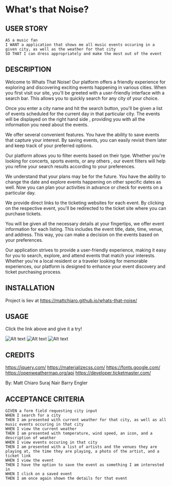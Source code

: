 # What's that Noise?

## USER STORY

``` 
AS a music fan
I WANT a application that shows me all music events occuring in a given city, as well as the weather for that city
SO THAT I can dress appropriately and make the most out of the event
 ```


## DESCRIPTION
Welcome to Whats That Noise! Our platform offers a friendly experience for exploring and discovering exciting events happening in various cities. When you first visit our site, you'll be greeted with a user-friendly interface with a search bar. This allows you to quickly search for any city of your choice.

Once you enter a city name and hit the search button, you'll be given a list of events scheduled for the current day in that particular city. The events will be displayed on the right hand side , providing you with all the information you need about the events.

We offer several convenient features. You have the ability to save events that capture your interest. By saving events, you can easily revisit them later and keep track of your preferred options.

Our platform allows you to filter events based on their type. Whether you're looking for concerts, sports events, or any others , our event filters will help you refine your search results according to your preferences.

We understand that your plans may be for the future. You have the ability to change the date and explore events happening on other specific dates as well. Now you can plan your activities in advance or check for events on a particular day.

We provide direct links to the ticketing websites for each event. By clicking on the respective event, you'll be redirected to the ticket site where you can purchase tickets.

You will be given all the necessary details at your fingertips, we offer event information for each listing. This includes the event title, date, time, venue, and address. This way, you can make a decision on the events based on your preferences.

Our application strives to provide a user-friendly experience, making it easy for you to search, explore, and attend events that match your interests. Whether you're a local resident or a traveler looking for memorable experiences, our platform is designed to enhance your event discovery and ticket purchasing process.

## INSTALLATION 
Project is liev at https://mattchiaro.github.io/whats-that-noise/

## USAGE
Click the link above and give it a try!

![Alt text](assets/images/whats%20that%20noise%201.gif)
![Alt text](assets/images/whats%20that%20noise%202.gif)
![Alt text](assets/images/whats%20that%20noise%203.gif)
## CREDITS
https://jquery.com/
https://materializecss.com/
https://fonts.google.com/
https://openweathermap.org/api
https://developer.ticketmaster.com/

By: 
Matt Chiaro
Suraj Nair
Barry Engler


## ACCEPTANCE CRITERIA
```
GIVEN a form field requesting city input
WHEN I search for a city
THEN I am presented with current weather for that city, as well as all music events occuring in that city
WHEN I view the current weather
THEN I am presented with temperature, wind speed, an icon, and a description of weather
WHEN I view events occuring in that city
THEN I am presented with a list of artists and the venues they are playing at, the time they are playing, a photo of the artist, and a ticket link
WHEN I view the event
THEN I have the option to save the event as something I am interested in
WHEN I click on a saved event
THEN I am once again shown the details for that event 
